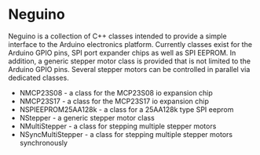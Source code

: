 Neguino
=======

Neguino is a collection of C++ classes intended to provide a simple interface
to the Arduino electronics platform. Currently classes exist for the Arduino
GPIO pins, SPI port expander chips as well as SPI EEPROM. In addition, a
generic stepper motor class is provided that is not limited to the Arduino
GPIO pins. Several stepper motors can be controlled in parallel via dedicated
classes.

- NMCP23S08 - a class for the MCP23S08 io expansion chip
- NMCP23S17 - a class for the MCP23S17 io expansion chip
- NSPIEEPROM25AA128k - a class for a 25AA128k type SPI eeprom
- NStepper - a generic stepper motor class
- NMultiStepper - a class for stepping multiple stepper motors
- NSyncMultiStepper - a class for stepping multiple stepper motors synchronously
